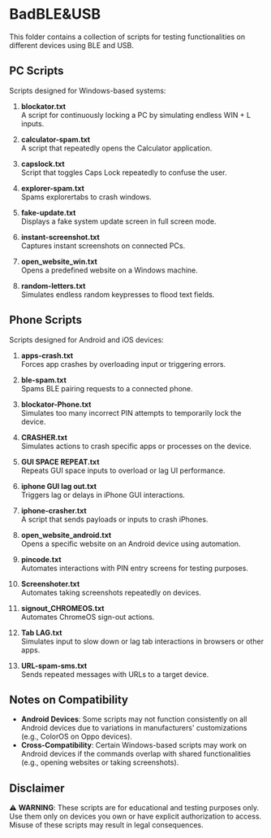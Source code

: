 # BadBLE&USB

This folder contains a collection of scripts for testing functionalities on different devices using BLE and USB.

## PC Scripts

Scripts designed for Windows-based systems:

1. **blockator.txt**  
   A script for continuously locking a PC by simulating endless WIN + L inputs.

2. **calculator-spam.txt**  
   A script that repeatedly opens the Calculator application.

3. **capslock.txt**  
   Script that toggles Caps Lock repeatedly to confuse the user.

4. **explorer-spam.txt**  
   Spams explorertabs to crash windows.

5. **fake-update.txt**  
   Displays a fake system update screen in full screen mode.

6. **instant-screenshot.txt**  
   Captures instant screenshots on connected PCs.

7. **open_website_win.txt**  
   Opens a predefined website on a Windows machine.

8. **random-letters.txt**  
   Simulates endless random keypresses to flood text fields.

## Phone Scripts

Scripts designed for Android and iOS devices:

1. **apps-crash.txt**  
   Forces app crashes by overloading input or triggering errors.

2. **ble-spam.txt**  
   Spams BLE pairing requests to a connected phone.

3. **blockator-Phone.txt**  
   Simulates too many incorrect PIN attempts to temporarily lock the device.

4. **CRASHER.txt**  
   Simulates actions to crash specific apps or processes on the device.

5. **GUI SPACE REPEAT.txt**  
   Repeats GUI space inputs to overload or lag UI performance.

6. **iphone GUI lag out.txt**  
   Triggers lag or delays in iPhone GUI interactions.

7. **iphone-crasher.txt**  
   A script that sends payloads or inputs to crash iPhones.

8. **open_website_android.txt**  
   Opens a specific website on an Android device using automation.

9. **pincode.txt**  
   Automates interactions with PIN entry screens for testing purposes.

10. **Screenshoter.txt**  
    Automates taking screenshots repeatedly on devices.

11. **signout_CHROMEOS.txt**  
    Automates ChromeOS sign-out actions.

12. **Tab LAG.txt**  
    Simulates input to slow down or lag tab interactions in browsers or other apps.

13. **URL-spam-sms.txt**  
    Sends repeated messages with URLs to a target device.

## Notes on Compatibility

- **Android Devices**: Some scripts may not function consistently on all Android devices due to variations in manufacturers' customizations (e.g., ColorOS on Oppo devices).
- **Cross-Compatibility**: Certain Windows-based scripts may work on Android devices if the commands overlap with shared functionalities (e.g., opening websites or taking screenshots).

## Disclaimer

⚠️ **WARNING**: These scripts are for educational and testing purposes only. Use them only on devices you own or have explicit authorization to access. Misuse of these scripts may result in legal consequences.
